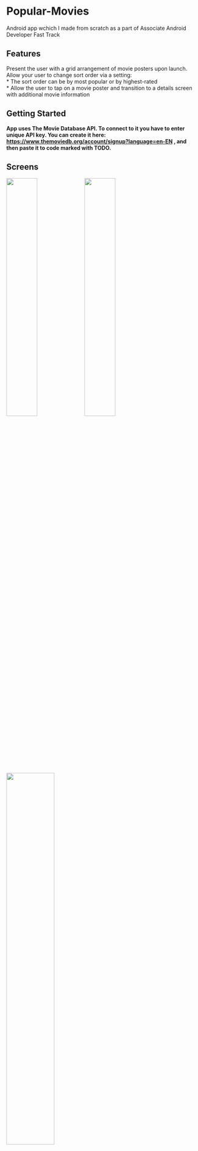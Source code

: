 # Popular-Movies
Android app wchich I made from scratch as a part of Associate Android Developer Fast Track

## Features

Present the user with a grid arrangement of movie posters upon launch.
Allow your user to change sort order via a setting:  
    * The sort order can be by most popular or by highest-rated  
    * Allow the user to tap on a movie poster and transition to a details screen with additional movie information  
<b>

## Getting Started

App uses The Movie Database API. To connect to it you have to enter unique API key. You can create it here: https://www.themoviedb.org/account/signup?language=en-EN , and then paste it to code marked with TODO.

## Screens

<img width="40%" src="https://cloud.githubusercontent.com/assets/23612157/22620385/31f9e3ee-eb0b-11e6-8da5-cb16d73e0480.png" />
<img width="40%" src="https://cloud.githubusercontent.com/assets/23612157/22620386/31fcc550-eb0b-11e6-9f46-29afbd409e4b.png" />
<img width="50%" src="https://cloud.githubusercontent.com/assets/23612157/22620387/31fedb60-eb0b-11e6-8ee0-6a0a8f8ea2b2.png" />

## Libraries

* [Picasso](http://square.github.io/picasso/)
* [Volley](https://github.com/google/volley)
* [ButterKnife](https://github.com/JakeWharton/butterknife)

## License

Copyright 2016 Vipul Asri

Licensed under the Apache License, Version 2.0 (the "License");
you may not use this file except in compliance with the License.
You may obtain a copy of the License at

http://www.apache.org/licenses/LICENSE-2.0

Unless required by applicable law or agreed to in writing, software
distributed under the License is distributed on an "AS IS" BASIS,
WITHOUT WARRANTIES OR CONDITIONS OF ANY KIND, either express or implied.
See the License for the specific language governing permissions and
limitations under the License.
